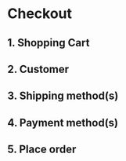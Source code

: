 # Checkout

## 1. Shopping Cart
## 2. Customer
## 3. Shipping method(s)
## 4. Payment method(s)
## 5. Place order